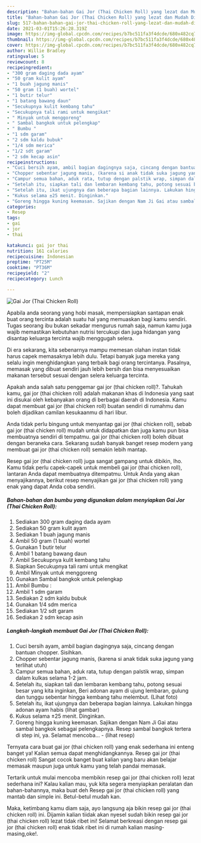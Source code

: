 ```yaml
---
description: "Bahan-bahan Gai Jor (Thai Chicken Roll) yang lezat dan Mudah Dibuat"
title: "Bahan-bahan Gai Jor (Thai Chicken Roll) yang lezat dan Mudah Dibuat"
slug: 517-bahan-bahan-gai-jor-thai-chicken-roll-yang-lezat-dan-mudah-dibuat
date: 2021-03-01T15:26:28.319Z
image: https://img-global.cpcdn.com/recipes/b7bc511fa3f4dcde/680x482cq70/gai-jor-thai-chicken-roll-foto-resep-utama.jpg
thumbnail: https://img-global.cpcdn.com/recipes/b7bc511fa3f4dcde/680x482cq70/gai-jor-thai-chicken-roll-foto-resep-utama.jpg
cover: https://img-global.cpcdn.com/recipes/b7bc511fa3f4dcde/680x482cq70/gai-jor-thai-chicken-roll-foto-resep-utama.jpg
author: Willie Bradley
ratingvalue: 5
reviewcount: 8
recipeingredient:
- "300 gram daging dada ayam"
- "50 gram kulit ayam"
- "1 buah jagung manis"
- "50 gram (1 buah) wortel"
- "1 butir telur"
- "1 batang bawang daun"
- "Secukupnya kulit kembang tahu"
- "Secukupnya tali rami untuk mengikat"
- " Minyak untuk menggoreng"
- " Sambal bangkok untuk pelengkap"
- " Bumbu "
- "1 sdm garam"
- "2 sdm kaldu bubuk"
- "1/4 sdm merica"
- "1/2 sdt garam"
- "2 sdm kecap asin"
recipeinstructions:
- "Cuci bersih ayam, ambil bagian dagingnya saja, cincang dengan bantuan chopper. Sisihkan."
- "Chopper sebentar jagung manis, (karena si anak tidak suka jagung yang terlihat utuh)"
- "Campur semua bahan, aduk rata, tutup dengan palstik wrap, simpan dalam kulkas selama 1-2 jam."
- "Setelah itu, siapkan tali dan lembaran kembang tahu, potong sesuai besar yang kita inginkan, Beri adonan ayam di ujung lembaran, gulung dan tunggu sebentar hingga kembang tahu melembut. (Lihat foto)"
- "Setelah itu, ikat ujungnya dan beberapa bagian lainnya. Lakukan hingga adonan ayam habis (lihat gambar)"
- "Kukus selama ±25 menit. Dinginkan."
- "Goreng hingga kuning keemasan. Sajikan dengan Nam Ji Gai atau sambal bangkok sebagai pelengkapnya. Resep sambal bangkok tertera di step ini, ya. Selamat mencoba...           (lihat resep)"
categories:
- Resep
tags:
- gai
- jor
- thai

katakunci: gai jor thai 
nutrition: 161 calories
recipecuisine: Indonesian
preptime: "PT25M"
cooktime: "PT36M"
recipeyield: "2"
recipecategory: Lunch

---
```



![Gai Jor (Thai Chicken Roll)](https://img-global.cpcdn.com/recipes/b7bc511fa3f4dcde/680x482cq70/gai-jor-thai-chicken-roll-foto-resep-utama.jpg)

Apabila anda seorang yang hobi masak, mempersiapkan santapan enak buat orang tercinta adalah suatu hal yang memuaskan bagi kamu sendiri. Tugas seorang ibu bukan sekadar mengurus rumah saja, namun kamu juga wajib memastikan kebutuhan nutrisi tercukupi dan juga hidangan yang disantap keluarga tercinta wajib menggugah selera.

Di era  sekarang, kita sebenarnya mampu memesan olahan instan tidak harus capek memasaknya lebih dulu. Tetapi banyak juga mereka yang selalu ingin menghidangkan yang terbaik bagi orang tercintanya. Pasalnya, memasak yang dibuat sendiri jauh lebih bersih dan bisa menyesuaikan makanan tersebut sesuai dengan selera keluarga tercinta. 



Apakah anda salah satu penggemar gai jor (thai chicken roll)?. Tahukah kamu, gai jor (thai chicken roll) adalah makanan khas di Indonesia yang saat ini disukai oleh kebanyakan orang di berbagai daerah di Indonesia. Kamu dapat membuat gai jor (thai chicken roll) buatan sendiri di rumahmu dan boleh dijadikan camilan kesukaanmu di hari libur.

Anda tidak perlu bingung untuk menyantap gai jor (thai chicken roll), sebab gai jor (thai chicken roll) mudah untuk didapatkan dan juga kamu pun bisa membuatnya sendiri di tempatmu. gai jor (thai chicken roll) boleh dibuat dengan beraneka cara. Sekarang sudah banyak banget resep modern yang membuat gai jor (thai chicken roll) semakin lebih mantap.

Resep gai jor (thai chicken roll) juga sangat gampang untuk dibikin, lho. Kamu tidak perlu capek-capek untuk membeli gai jor (thai chicken roll), lantaran Anda dapat membuatnya ditempatmu. Untuk Anda yang akan menyajikannya, berikut resep menyajikan gai jor (thai chicken roll) yang enak yang dapat Anda coba sendiri.

<!--inarticleads1-->

##### Bahan-bahan dan bumbu yang digunakan dalam menyiapkan Gai Jor (Thai Chicken Roll):

1. Sediakan 300 gram daging dada ayam
1. Sediakan 50 gram kulit ayam
1. Sediakan 1 buah jagung manis
1. Ambil 50 gram (1 buah) wortel
1. Gunakan 1 butir telur
1. Ambil 1 batang bawang daun
1. Ambil Secukupnya kulit kembang tahu
1. Siapkan Secukupnya tali rami untuk mengikat
1. Ambil  Minyak untuk menggoreng
1. Gunakan  Sambal bangkok untuk pelengkap
1. Ambil  Bumbu :
1. Ambil 1 sdm garam
1. Sediakan 2 sdm kaldu bubuk
1. Gunakan 1/4 sdm merica
1. Sediakan 1/2 sdt garam
1. Sediakan 2 sdm kecap asin




<!--inarticleads2-->

##### Langkah-langkah membuat Gai Jor (Thai Chicken Roll):

1. Cuci bersih ayam, ambil bagian dagingnya saja, cincang dengan bantuan chopper. Sisihkan.
1. Chopper sebentar jagung manis, (karena si anak tidak suka jagung yang terlihat utuh)
1. Campur semua bahan, aduk rata, tutup dengan palstik wrap, simpan dalam kulkas selama 1-2 jam.
1. Setelah itu, siapkan tali dan lembaran kembang tahu, potong sesuai besar yang kita inginkan, Beri adonan ayam di ujung lembaran, gulung dan tunggu sebentar hingga kembang tahu melembut. (Lihat foto)
1. Setelah itu, ikat ujungnya dan beberapa bagian lainnya. Lakukan hingga adonan ayam habis (lihat gambar)
1. Kukus selama ±25 menit. Dinginkan.
1. Goreng hingga kuning keemasan. Sajikan dengan Nam Ji Gai atau sambal bangkok sebagai pelengkapnya. Resep sambal bangkok tertera di step ini, ya. Selamat mencoba... -           (lihat resep)




Ternyata cara buat gai jor (thai chicken roll) yang enak sederhana ini enteng banget ya! Kalian semua dapat menghidangkannya. Resep gai jor (thai chicken roll) Sangat cocok banget buat kalian yang baru akan belajar memasak maupun juga untuk kamu yang telah pandai memasak.

Tertarik untuk mulai mencoba membikin resep gai jor (thai chicken roll) lezat sederhana ini? Kalau kalian mau, yuk kita segera menyiapkan peralatan dan bahan-bahannya, maka buat deh Resep gai jor (thai chicken roll) yang mantab dan simple ini. Betul-betul mudah kan. 

Maka, ketimbang kamu diam saja, ayo langsung aja bikin resep gai jor (thai chicken roll) ini. Dijamin kalian tiidak akan nyesel sudah bikin resep gai jor (thai chicken roll) lezat tidak ribet ini! Selamat berkreasi dengan resep gai jor (thai chicken roll) enak tidak ribet ini di rumah kalian masing-masing,oke!.

